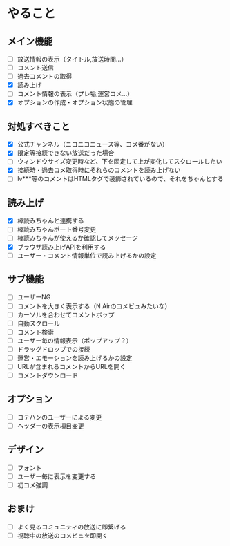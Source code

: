 # やること

## メイン機能
* [ ] 放送情報の表示（タイトル,放送時間...）
* [ ] コメント送信
* [ ] 過去コメントの取得
* [x] 読み上げ
* [ ] コメント情報の表示（プレ垢,運営コメ...）
* [x] オプションの作成・オプション状態の管理

## 対処すべきこと
* [x] 公式チャンネル（ニコニコニュース等、コメ番がない）
* [x] 限定等接続できない放送だった場合
* [ ] ウィンドウサイズ変更時など、下を固定して上が変化してスクロールしたい
* [x] 接続時・過去コメ取得時にそれらのコメントを読み上げない
* [ ] lv***等のコメントはHTMLタグで装飾されているので、それをちゃんとする

## 読み上げ
* [x] 棒読みちゃんと連携する
* [ ] 棒読みちゃんポート番号変更
* [ ] 棒読みちゃんが使えるか確認してメッセージ
* [x] ブラウザ読み上げAPIを利用する
* [ ] ユーザー・コメント情報単位で読み上げるかの設定

## サブ機能
* [ ] ユーザーNG
* [ ] コメントを大きく表示する（N Airのコメビュみたいな）
* [ ] カーソルを合わせてコメントポップ
* [ ] 自動スクロール
* [ ] コメント検索
* [ ] ユーザー毎の情報表示（ポップアップ？）
* [ ] ドラッグドロップでの接続
* [ ] 運営・エモーションを読み上げるかの設定
* [ ] URLが含まれるコメントからURLを開く
* [ ] コメントダウンロード

## オプション
* [ ] コテハンのユーザーによる変更
* [ ] ヘッダーの表示項目変更

## デザイン
* [ ] フォント
* [ ] ユーザー毎に表示を変更する
* [ ] 初コメ強調

## おまけ
* [ ] よく見るコミュニティの放送に即繋げる
* [ ] 視聴中の放送のコメビュを即開く
